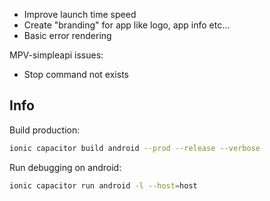 - Improve launch time speed
- Create "branding" for app like logo, app info etc...
- Basic error rendering

MPV-simpleapi issues:

- Stop command not exists

## Info

Build production:

```bash
ionic capacitor build android --prod --release --verbose
```

Run debugging on android:

```bash
ionic capacitor run android -l --host=host
```
